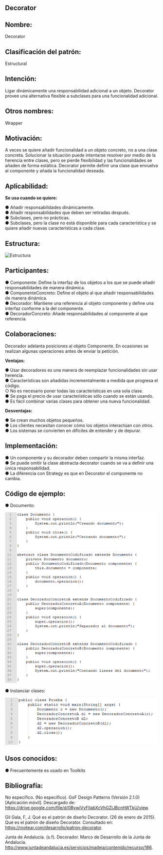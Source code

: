 ## Decorator

## Nombre:

Decorator

## Clasificación del patrón:

Estructural

## Intención:

Ligar dinámicamente una responsabilidad adicional a un objeto. Decorator provee una alternativa
flexible a subclases para una funcionalidad adicional.  

## Otros nombres:

Wrapper

## Motivación:

A veces se quiere añadir funcionalidad a un objeto concreto, no a una clase concreta. Solucionar
la situación puede intentarse resolver por medio de la herencia entre clases, pero se pierde
flexibilidad y las funcionalidades se añaden de forma estática. Decorator permite definir una
clase que envuelva al componente y añada la funcionalidad deseada.

## Aplicabilidad:

**Se usa cuando se quiere:**

● Añadir responsabilidades dinámicamente.  
● Añadir responsabilidades que deben ser retiradas después.  
● Subclases, pero no prácticas.  
● Subclases, pero la clase no está disponible para cada característica y se quiere añadir
nuevas características a cada clase.  

## Estructura:

![Estructura](https://github.com/brayanpasa99/Patrones/blob/master/Patrones%20estructurales/Decorator/Im%C3%A1genes/Estructura.png)

## Participantes:

● Componente: Define la interfaz de los objetos a los que se puede añadir
responsabilidades de manera dinámica.  
● ComponenteConcreto: Define el objeto al que añadir responsabilidades de manera
dinámica.  
● Decorador: Mantiene una referencia al objeto componente y define una interfaz conforme
a la del componente.  
● DecoradorConcreto: Añade responsabilidades al componente al que referencia.  

## Colaboraciones:

Decorador adelanta posiciones al objeto Componente. En ocasiones se realizan algunas
operaciones antes de enviar la petición.

**Ventajas:**

● Usar decoradores es una manera de reemplazar funcionalidades sin usar herencia.  
● Características son añadidas incrementalmente a medida que progresa el código.  
○ No es necesario poner todas las características en una sola clase.  
● Se paga el precio de usar características sólo cuando se están usando.  
● Es fácil combinar varias clases para obtener una nueva funcionalidad.  

**Desventajas:**

● Se crean muchos objetos pequeños.  
● Los clientes necesitan conocer cómo los objetos interactúan con otros.  
● Los sistemas se convierten en difíciles de entender y de depurar.  

## Implementación:

● Un componente y su decorador deben compartir la misma interfaz.  
● Se puede omitir la clase abstracta decorator cuando se va a definir una única
responsabilidad.  
● La diferencia con Strategy es que en Decorator el componente no cambia.  

## Código de ejemplo:

● Documento:

![Documento](https://github.com/brayanpasa99/Patrones/blob/master/Patrones%20estructurales/Decorator/Im%C3%A1genes/C%C3%B3digo%20de%20ejemplo%201.png)

● Instanciar clases:

![Instanciar clases](https://github.com/brayanpasa99/Patrones/blob/master/Patrones%20estructurales/Decorator/Im%C3%A1genes/C%C3%B3digo%20de%20ejemplo%202.png)

## Usos conocidos:

● Frecuentemente es usado en Toolkits  

## Bibliografía:

No específico. (No específico). GoF Design Patterns (Versión 2.1.0) [Aplicación móvil].
Descargado de: ​https://drive.google.com/file/d/0BywiVyFlIabXcVhGZlJBcnhWTkU/view​.  

Gil Gala, F, J. Qué es el patrón de diseño Decorator. (26 de enero de 2015). Qué es el patrón de
diseño Decorator. Consultado en: ​https://rootear.com/desarrollo/patron-decorator​.  

Junta de Andalucía. (s.f). Decorador. Marco de Desarrollo de la Junta de Andalucía.
http://www.juntadeandalucia.es/servicios/madeja/contenido/recurso/186​.  

